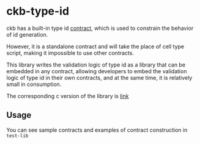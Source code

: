 # ckb-type-id

ckb has a built-in type id [contract](https://github.com/nervosnetwork/ckb/blob/develop/script/src/type_id.rs), which is used to constrain the behavior of id generation.

However, it is a standalone contract and will take the place of cell type script, making it impossible to use other contracts.

This library writes the validation logic of type id as a library that can be embedded in any contract, allowing developers to embed the validation logic of type id in their own contracts, and at the same time, it is relatively small in consumption.

The corresponding c version of the library is [link](https://github.com/nervosnetwork/ckb-c-stdlib/blob/master/ckb_type_id.h)

## Usage

You can see sample contracts and examples of contract construction in `test-lib`
